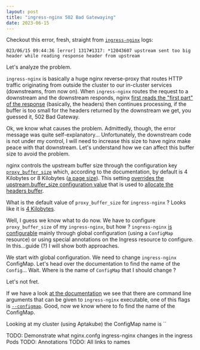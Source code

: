 ```yaml
---
layout: post
title: "ingress-nginx 502 Bad Gatewaying"
date: 2023-06-15
---
```


Checkout this error, fresh, straight from [`ingress-nginx`](https://kubernetes.github.io/ingress-nginx/) logs:

```
023/06/15 09:44:36 [error] 1317#1317: *12043607 upstream sent too big header while reading response header from upstream
```

Let's analyze the problem.

`ingress-nginx` is basically a huge nginx reverse-proxy that routes HTTP traffic originating from outside the cluster to our in-cluster services (downstreams, from now on). When `ingress-nginx` routes the request to a downstream and the downstream responds, nginx [first reads the "first part" of the response](https://github.com/nginx/nginx/blob/6af8fe9cc44dbef43af4db5ea09d54ebd4aadbc5/src/http/ngx_http_upstream.c#LL2474C26-L2474C26) (basically, the headers) then continues processing, if the buffer is too small for the headers returned by the downstream we get, you guessed it, 502 Bad Gateway.

Ok, we know what causes the problem. Admittedly, though, the error message was quite self-explanatory... Unfortunately, the downstream code is not under my control, I will need to increase this size to have nginx make peace with that downstream. Let's understand how we can affect this buffer size to avoid the problem.

nginx controls the upstream buffer size through the configuration key [`proxy_buffer_size`](https://nginx.org/en/docs/http/ngx_http_proxy_module.html#proxy_buffer_size) which, according to the documentation, by default is 4 Kilobytes or 8 Kilobytes ([a page size](https://github.com/nginx/nginx/blob/6af8fe9cc44dbef43af4db5ea09d54ebd4aadbc5/src/http/modules/ngx_http_proxy_module.c#L3516)). This setting [overrides the upstream.buffer_size configuration value](https://github.com/nginx/nginx/blob/6af8fe9cc44dbef43af4db5ea09d54ebd4aadbc5/src/http/modules/ngx_http_proxy_module.c#L464) that is used to [allocate the headers buffer](https://github.com/nginx/nginx/blob/6af8fe9cc44dbef43af4db5ea09d54ebd4aadbc5/src/http/ngx_http_upstream.c#L2395).

What is the default value of `proxy_buffer_size` for `ingress-nginx` ? Looks like it is [4 Kilobytes](https://github.com/kubernetes/ingress-nginx/blob/686aeac5961f37eaf1ddfa2fa320df4ccf0cf005/internal/ingress/controller/config/config.go#L947).

Well, I guess we know what to do now. We have to configure `proxy_buffer_size` of my `ingress-nginx`, but how ?
`ingress-nginx` [is configurable](https://kubernetes.github.io/ingress-nginx/user-guide/nginx-configuration/) mainly through global configuration (using a `ConfigMap` resource) or using special annotations on the Ingress resource to configure. In this...guide (?) I will show both approaches.

We start with global configuration. We need to change `ingress-nginx` ConfigMap. Let's head over the documentation to find the name of the `Config`... Wait. Where is the name of `ConfigMap` that I should change ?

Let's not fret.

If we have a look [at the documentation](https://kubernetes.github.io/ingress-nginx/user-guide/cli-arguments/) we see that there are command line arguments that can be given to `ingress-nginx` executable, one of this flags is [`--configmap`](https://github.com/kubernetes/ingress-nginx/blob/686aeac5961f37eaf1ddfa2fa320df4ccf0cf005/pkg/flags/flags.go#L82). Good, now we know where to fo find the name of the ConfigMap.

Looking at my cluster (using Aptakube) the ConfigMap name is ``

TODO: Demonstrate what nginx.confg ingress-nginx changes in the ingress Pods
TODO: Annotations
TODO: All links to names
